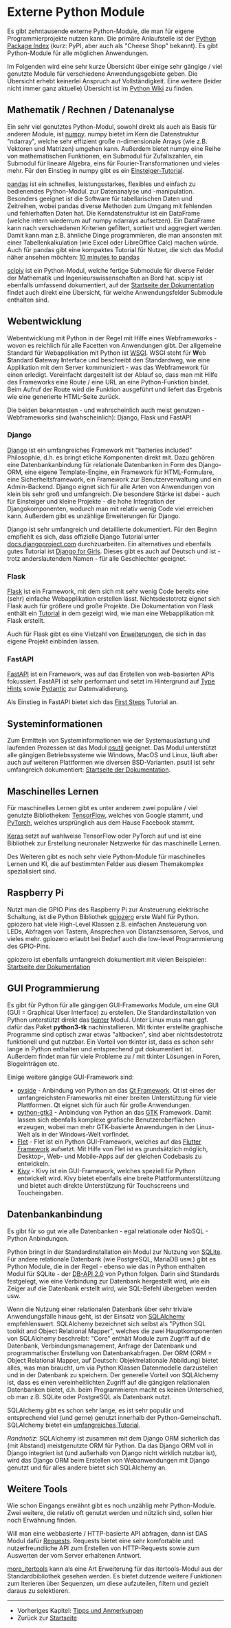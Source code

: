 # Externe Python Module

Es gibt zehntausende externe Python-Module, die man für eigene Programmierprojekte nutzen kann. Die primäre Anlaufstelle ist der [Python Package Index](https://pypi.org/) (kurz: PyPI, aber auch als "Cheese Shop" bekannt). Es gibt Python-Module für alle möglichen Anwendungen.

Im Folgenden wird eine sehr kurze Übersicht über einige sehr gängige / viel genutzte Module für verschiedene Anwendungsgebiete geben. Die Übersicht erhebt keinerlei Anspruch auf Vollständigkeit. Eine weitere (leider nicht immer ganz aktuelle) Übersicht ist im [Python Wiki](https://wiki.python.org/moin/UsefulModules) zu finden.

## Mathematik / Rechnen / Datenanalyse
Ein sehr viel genutztes Python-Modul, sowohl direkt als auch als Basis für anderen Module, ist [numpy](https://numpy.org). numpy bietet im Kern die Datenstruktur "ndarray", welche sehr effizient große n-dimensionale Arrays (wie z.B. Vektoren und Matrizen) umgehen kann. Außerdem bietet numpy eine Reihe von mathematischen Funktionen, ein Submodul für Zufallszahlen, ein Submodul für lineare Algebra, eins für Fourier-Transformationen und vieles mehr. Für den Einstieg in numpy gibt es ein [Einsteiger-Tutorial](https://numpy.org/doc/stable/user/absolute_beginners.html).

[pandas](https://pandas.pydata.org) ist ein schnelles, leistungsstarkes, flexibles und einfach zu bedienendes Python-Modul. zur Datenanalyse und -manipulation. Besonders geeignet ist die Software für tabellarischen Daten und Zeitreihen, wobei pandas diverse Methoden zum Umgang mit fehlenden und fehlerhaften Daten hat. Die Kerndatenstruktur ist ein DataFrame (welche intern wiederrum auf numpy ndarrays aufsetzen). Ein DataFrame kann nach verschiedenen Kriterien gefiltert, sortiert und aggregiert werden. Damit kann man z.B. ähnliche Dinge programmieren, die man ansonsten mit einer Tabellenkalkulation (wie Excel oder LibreOffice Calc) machen würde. Auch für pandas gibt eine kompaktes Tutorial für Nutzer, die sich das Modul näher ansehen möchten: [10 minutes to pandas](https://pandas.pydata.org/docs/user_guide/10min.html)

[scipiy](https://scipy.org/) ist ein Python-Modul, welche fertige Submodule für diverse Felder der Mathematik und Ingenieurswissenschaften an Bord hat. scipiy ist ebenfalls umfassend dokumentiert, auf der [Startseite der Dokumentation](https://docs.scipy.org/doc/scipy/tutorial/index.html#user-guide) findet auch direkt eine Übersicht, für welche Anwendungsfelder Submodule enthalten sind.

## Webentwicklung
Webentwicklung mit Python in der Regel mit Hilfe eines Webframeworks - wovon es reichlich für alle Facetten von Anwendungen gibt. Der allgemeine Standard für Webapplikation mit Python ist [WSGI](https://wsgi.readthedocs.io/en/latest/what.html). WSGI steht für **W**eb **S**tandard **G**ateway **I**nterface und beschreibt den Standardweg, wie eine Applikation mit dem Server kommuniziert - was das Webframework für einen erledigt. Vereinfacht dargestellt ist der Ablauf so, dass man mit Hilfe des Frameworks eine Route / eine URL an eine Python-Funktion bindet. Beim Aufruf der Route wird die Funktion ausgeführt und liefert das Ergebnis wie eine generierte HTML-Seite zurück.

Die beiden bekanntesten - und wahrscheinlich auch meist genutzen - Webframeworks sind (wahscheinlich): Django, Flask und FastAPI

### Django
[Django](https://www.djangoproject.com/) ist ein umfangreiches Framework mit "batteries included" Philosophie, d.h. es bringt etliche Komponenten direkt mit. Dazu gehören eine Datenbankanbindung für relationale Datenbanken in Form des Django-ORM, eine eigene Template-Engine, ein Framework für HTML-Formulare, eine Sicherheitsframework, ein Framework zur Benutzerverwaltung und ein Admin-Backend. Django eignet sich für alle Arten von Anwendungen von klein bis sehr groß und umfangreich. Die besondere Stärke ist dabei - auch für Einsteiger und kleine Projekte - die hohe Integration der Djangokomponenten, wodurch man mit relativ wenig Code viel erreichen kann. Außerdem gibt es unzählige Erweiterungen für Django.

Django ist sehr umfangreich und detaillierte dokumentiert. Für den Beginn empfiehlt es sich, dass offizielle Django Tutorial unter [docs.djangoproject.com](https://docs.djangoproject.com/) durchzuarbeiten. Ein alternatives und ebenfalls gutes Tutorial ist [Django for Girls](https://tutorial.djangogirls.org/de). Dieses gibt es auch auf Deutsch und ist - trotz anderslautendem Namen - für alle Geschlechter geeignet.

### Flask
[Flask](https://flask.palletsprojects.com) ist ein Framework, mit dem sich mit sehr wenig Code bereits eine (sehr) einfache Webapplikation erstellen lässt. Nichtsdestotrotz eignet sich Flask auch für größere und große Projekte. Die Dokumentation von Flask enthält ein [Tutorial]( https://flask.palletsprojects.com/en/3.0.x/tutorial/) in dem gezeigt wird, wie man eine Webapplikation mit Flask erstellt.

Auch für Flask gibt es eine Vielzahl von [Erweiterungen]( https://flask.palletsprojects.com/en/3.0.x/extensions/), die sich in das eigene Projekt einbinden lassen.

### FastAPI
[FastAPI](https://fastapi.tiangolo.com/) ist ein Framework, was auf das Erstellen von web-basierten APIs fokussiert. FastAPI ist sehr performant und setzt im Hintergrund auf [Type Hints](https://docs.python.org/3/library/typing.html) sowie [Pydantic](https://docs.pydantic.dev/latest/) zur Datenvalidierung.

Als Einstieg in FastAPI bietet sich das [First Steps](https://fastapi.tiangolo.com/tutorial/first-steps/) Tutorial an.

## Systeminformationen
Zum Ermitteln von Systeminformationen wie der Systemauslastung und laufenden Prozessen ist das Modul [psutil](https://github.com/giampaolo/psutil) geeignet. Das Modul unterstützt alle gängigen Betriebssysteme wie Windows, MacOS und Linux, läuft aber auch auf weiteren Plattformen wie diversen BSD-Varianten. psutil ist sehr umfangreich dokumentiert: [Startseite der Dokumentation](https://psutil.readthedocs.io/en/latest/).

## Maschinelles Lernen
Für maschinelles Lernen gibt es unter anderem zwei populäre / viel genutzte Bibliotheken: [TensorFlow](https://www.tensorflow.org/), welches von Google stammt, und [PyTorch](http://pytorch.org/), welches ursprünglich aus dem Hause Facebook stammt.

[Keras](https://keras.io/) setzt auf wahlweise TensorFlow oder PyTorch auf und ist eine Bibliothek zur Erstellung neuronaler Netzwerke für das maschinelle Lernen.

Des Weiteren gibt es noch sehr viele Python-Module für maschinelles Lernen und KI, die auf bestimmten Felder aus diesem Themakomplex spezialisiert sind.

## Raspberry Pi
Nutzt man die GPIO Pins des Raspberry Pi zur Ansteuerung elektrische Schaltung, ist die Python Bibliothek [gpiozero](https://github.com/gpiozero/gpiozero) erste Wahl für Python. gpiozero hat viele High-Level Klassen z.B. einfachen Ansteuerung von LEDs, Abfragen von Tastern, Ansprechen von Distanzsensoren, Servos, und vieles mehr. gpiozero erlaubt bei Bedarf auch die low-level Programmierung des GPIO-Pins.

gpiozero ist ebenfalls umfangreich dokumentiert mit vielen Beispielen: [Startseite der Dokumentation](https://gpiozero.readthedocs.io/en/latest/index.html)

## GUI Programmierung
Es gibt für Python für alle gängigen GUI-Frameworks Module, um eine GUI (GUI = Graphical User Interface) zu erstellen. Die Standardinstallation von Python unterstützt direkt das [tkinter](https://docs.python.org/3/library/tkinter.html) Modul. Unter Linux muss man ggf. dafür das Paket **python3-tk** nachinstallieren. Mit tkinter erstellte graphische Programme sind optisch zwar etwas "altbacken", sind aber nichtsdestotrotz funktionell und gut nutzbar. Ein Vorteil von tkinter ist, dass es schon sehr lange in Python enthalten und entsprechend gut dokumentiert ist. Außerdem findet man für viele Probleme zu / mit tkinter Lösungen in Foren, Blogeinträgen etc.

Einige weitere gängige GUI-Framework sind:
 * [pyside](https://www.qt.io/qt-for-python) - Anbindung von Python an das [Qt Framework](https://www.qt.io/product/framework). Qt ist eines der umfangreichsten Frameworks mit einer breiten Unterstützung für viele Plattformen. Qt eignet sich für auch für große Anwendungen.
 * [python-gtk3](https://python-gtk-3-tutorial.readthedocs.io/en/latest/) - Anbindung von Python an das [GTK](https://docs.gtk.org/) Framework. Damit lassen sich ebenfalls komplexe grafische Benutzeroberflächen erzeugen, wobei man mehr GTK-basierte Anwendungen in der Linux-Welt als in der Windows-Welt vorfindet.
 * [Flet](https://flet.dev/) - Flet ist ein Python GUI-Framework, welches auf das [Flutter Framework](https://flutter.dev/) aufsetzt. Mit Hilfe von Flet ist es grundsätzlich möglich, Desktop-, Web- und Mobile-Apps auf der gleichen Codebasis zu entwickeln.
 * [Kivy](https://kivy.org/) - Kivy ist ein GUI-Framework, welches speziell für Python entwickelt wird. Kivy bietet ebenfalls eine breite Plattformunterstützung und bietet auch direkte Unterstützung für Touchscreens und Toucheingaben.

## Datenbankanbindung
Es gibt für so gut wie alle Datenbanken - egal relationale oder NoSQL - Python Anbindungen.

Python bringt in der Standardinstallation ein Modul zur Nutzung von [SQLite](https://docs.python.org/3/library/sqlite3.html). Für andere relationale Datenbank (wie PostgreSQL, MariaDB usw.) gibt es Python Module, die in der Regel - ebenso wie das in Python enthalten Modul für SQLite - der [DB-API 2.0](https://peps.python.org/pep-0249/) von Python folgen. Darin sind Standards festgelegt, wie eine Verbindung zur Datenbank hergestellt wird, wie ein Zeiger auf die Datenbank erstellt wird, wie SQL-Befehl übergeben werden usw.

Wenn die Nutzung einer relationalen Datenbank über sehr triviale Anwendungsfälle hinaus geht, ist der Einsatz von [SQLAlchemy](https://www.sqlalchemy.org/) empfehlenswert. SQLAlchemy bezeichnet sich selbst als "Python SQL toolkit and Object Relational Mapper", welches die zwei Hauptkomponenten von SQLAlchemy beschreibt: "Core" enthält Module zum Zugriff auf die Datenbank, Verbindungsmanagement, Anfrage der Datenbank und programmatischer Erstellung von Datenbankabfragen. Der ORM (ORM = Object Relational Mapper, auf Deutsch: Objektrelationale Abbildung) bietet alles, was man braucht, um via Python Klassen Datenmodelle darzustellen und in der Datenbank zu speichern. Der generelle Vorteil von SQLAlchemy ist, dass es einen vereinheitlichten Zugriff auf die gängigen relationalen Datenbanken bietet, d.h. beim Programmieren macht es keinen Unterschied, ob man z.B. SQLite oder PostgreSQL als Datenbank nutzt.

SQLAlchemy gibt es schon sehr lange, es ist sehr populär und entsprechend viel (und gerne) genutzt innerhalb der Python-Gemeinschaft. SQLAlchemy bietet ein [umfangreiches Tutorial](https://docs.sqlalchemy.org/en/20/tutorial/index.html).

*Randnotiz*: SQLAlchemy ist zusammen mit dem Django ORM sicherlich das (mit Abstand) meistgenutzte ORM für Python. Da das Django ORM voll in Django integriert ist (und außerhalb von Django nicht wirklich nutzbar ist), wird das Django ORM beim Erstellen von Webanwendungen mit Django genutzt und für alles andere bietet sich SQLAlchemy an.

## Weitere Tools
Wie schon Eingangs erwähnt gibt es noch unzählig mehr Python-Module. Zwei weitere, die relativ oft genutzt werden und nützlich sind, sollen hier noch Erwähnung finden.

Will man eine webbasierte / HTTP-basierte API abfragen, dann ist DAS Modul dafür [Requests](https://requests.readthedocs.io/en/latest/). Requests bietet eine sehr komfortable und nutzerfreundliche API zum Erstellen von HTTP-Requests sowie zum Auswerten der vom Server erhaltenen Antwort.

[more_itertools](https://more-itertools.readthedocs.io/en/stable/api.html) kann als eine Art Erweiterung für das itertools-Modul aus der Standardbibliothek gesehen werden. Es bietet dutzende weitere Funktionen zum Iterieren über Sequenzen, um diese aufzuteilen, filtern und gezielt daraus zu selektieren.

***

 * Vorheriges Kapitel: [Tipps und Anmerkungen](remarks.md)
 * Zurück zur [Startseite](index.md)
